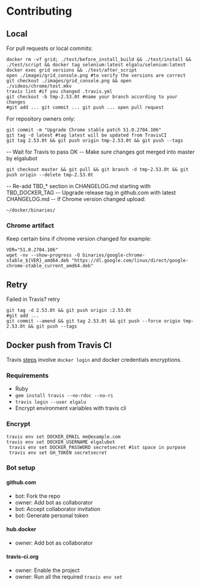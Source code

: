 # Contributing

## Local
For pull requests or local commits:

    docker rm -vf grid; ./test/before_install_build && ./test/install && ./test/script && docker tag selenium:latest elgalu/selenium:latest
    docker exec grid versions && ./test/after_script
    open ./images/grid_console.png #to verify the versions are correct
    git checkout ./images/grid_console.png && open ./videos/chrome/test.mkv
    travis lint #if you changed .travis.yml
    git checkout -b tmp-2.53.0t #name your branch according to your changes
    #git add ... git commit ... git push ... open pull request

For repository owners only:

    git commit -m "Upgrade Chrome stable patch 51.0.2704.106"
    git tag -d latest #tag latest will be updated from TravisCI
    git tag 2.53.0t && git push origin tmp-2.53.0t && git push --tags

-- Wait for Travis to pass OK
-- Make sure changes got merged into master by elgalubot

    git checkout master && git pull && git branch -d tmp-2.53.0t && git push origin --delete tmp-2.53.0t

-- Re-add TBD_* section in CHANGELOG.md starting with TBD_DOCKER_TAG
-- Upgrade release tag in github.com with latest CHANGELOG.md
-- If Chrome version changed upload:

    ~/docker/binaries/

### Chrome artifact
Keep certain bins if chrome version changed for example:

    VER="51.0.2704.106"
    wget -nv --show-progress -O binaries/google-chrome-stable_${VER}_amd64.deb "https://dl.google.com/linux/direct/google-chrome-stable_current_amd64.deb"

## Retry
Failed in Travis? retry

    git tag -d 2.53.0t && git push origin :2.53.0t
    #git add ...
    git commit --amend && git tag 2.53.0t && git push --force origin tmp-2.53.0t && git push --tags

## Docker push from Travis CI
Travis [steps](https://docs.travis-ci.com/user/docker/#Pushing-a-Docker-Image-to-a-Registry) involve `docker login` and docker credentials encryptions.

### Requirements

* Ruby
* `gem install travis --no-rdoc --no-ri`
* `travis login --user elgalu`
* Encrypt environment variables with travis cli

### Encrypt
    travis env set DOCKER_EMAIL me@example.com
    travis env set DOCKER_USERNAME elgalubot
     travis env set DOCKER_PASSWORD secretsecret #1st space in purpose
     travis env set GH_TOKEN secretsecret

### Bot setup
#### github.com
- bot: Fork the repo
- owner: Add bot as collaborator
- bot: Accept collaborator invitation
- bot: Generate personal token

#### hub.docker
- owner: Add bot as collaborator

#### travis-ci.org
- owner: Enable the project
- owner: Run all the required `travis env set`
